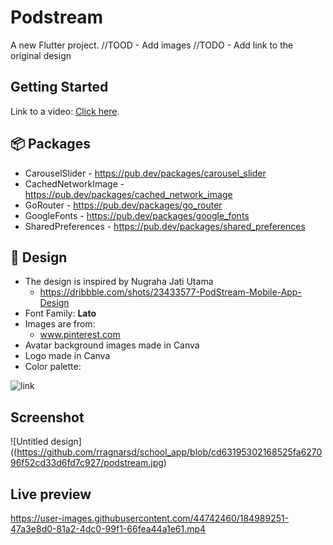 # Podstream

A new Flutter project.
//TOOD - Add images
//TODO - Add link to the original design

## Getting Started
Link to a video: [Click here](https://www.canva.com/design/DAGmTZ-7iuU/jEGlz2IdyXsi2du-4D6Hyw/watch?utm_content=DAGmTZ-7iuU&utm_campaign=share_your_design&utm_medium=link2&utm_source=shareyourdesignpanel).



## :package: Packages
- CarouselSlider - https://pub.dev/packages/carousel_slider
- CachedNetworkImage - https://pub.dev/packages/cached_network_image
- GoRouter - https://pub.dev/packages/go_router
- GoogleFonts - https://pub.dev/packages/google_fonts
- SharedPreferences - https://pub.dev/packages/shared_preferences

##  :art: Design
- The design is inspired by Nugraha Jati Utama 
  - https://dribbble.com/shots/23433577-PodStream-Mobile-App-Design
- Font Family: **Lato**
- Images are from:
  - www.pinterest.com
- Avatar background images made in Canva
- Logo made in Canva
- Color palette:

![link](https://user-images.githubusercontent.com/44742460/184507211-1584fe61-63ae-494d-9956-5480d9aa8822.png)

## Screenshot
![Untitled design]((https://github.com/rragnarsd/school_app/blob/cd63195302168525fa627096f52cd33d6fd7c927/podstream.jpg)

## Live preview
https://user-images.githubusercontent.com/44742460/184989251-47a3e8d0-81a2-4dc0-99f1-66fea44a1e61.mp4
